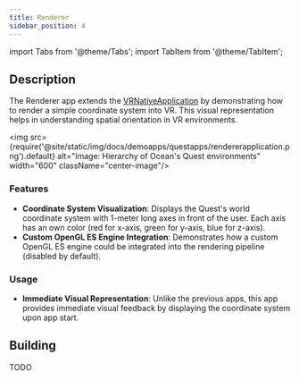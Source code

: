 ```yaml
---
title: Renderer
sidebar_position: 4
---
```


import Tabs from '@theme/Tabs';
import TabItem from '@theme/TabItem';

## Description

The Renderer app extends the [VRNativeApplication](vrnativeapplication.md) by demonstrating how to render a simple coordinate system into VR. This visual representation helps in understanding spatial orientation in VR environments.

<img src={require('@site/static/img/docs/demoapps/questapps/rendererapplication.png').default} alt="Image: Hierarchy of Ocean's Quest environments" width="600" className="center-image"/>

### Features
- **Coordinate System Visualization**: Displays the Quest's world coordinate system with 1-meter long axes in front of the user. Each axis has an own color (red for x-axis, green for y-axis, blue for z-axis).
- **Custom OpenGL ES Engine Integration**: Demonstrates how a custom OpenGL ES engine could be integrated into the rendering pipeline (disabled by default).


### Usage
- **Immediate Visual Representation**: Unlike the previous apps, this app provides immediate visual feedback by displaying the coordinate system upon app start.

## Building

<Tabs groupId="target-os" queryString>

  <TabItem value="qust" label="Quest">
    TODO
  </TabItem>

</Tabs>

